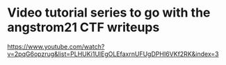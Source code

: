 # Video tutorial series to go with the angstrom21 CTF writeups
https://www.youtube.com/watch?v=2pqG6opzrug&list=PLHUKi1UlEgOLEfaxrnUFUgDPHI6VKf2RK&index=3